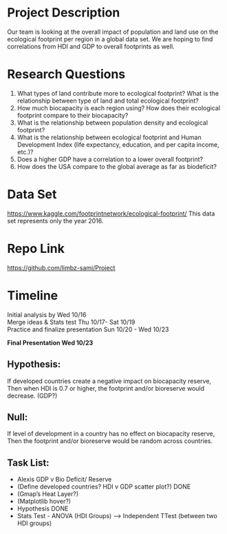 # Project Description
Our team is looking at the overall impact of population and land use on the ecological footprint per region in a global data set.  We are hoping to find correlations from HDI and GDP to overall footprints as well.

# Research Questions
1. What types of land contribute more to ecological footprint? What is the relationship between type of land and total ecological footprint?
2. How much biocapacity is each region using? How does their ecological footprint compare to their biocapacity?
3. What is the relationship between population density and ecological footprint?
4. What is the relationship between ecological footprint and Human Development Index (life expectancy, education, and per capita income, etc.)? 
5. Does a higher GDP have a correlation to a lower overall footprint?
6. How does the USA compare to the global average as far as biodeficit?

# Data Set
https://www.kaggle.com/footprintnetwork/ecological-footprint/
This data set represents only the year 2016.

# Repo Link
https://github.com/limbz-sami/Project

# Timeline
Initial analysis by Wed 10/16<br>
Merge ideas & Stats test Thu 10/17- Sat 10/19<br>
Practice and finalize presentation Sun 10/20 - Wed 10/23<br>

**Final Presentation Wed 10/23**

## Hypothesis:
If developed countries create a negative impact on biocapacity reserve,<br>
Then when HDI is 0.7 or higher, the footprint and/or bioreserve would decrease. (GDP?)

## Null: 
If level of development in a country has no effect on biocapacity reserve,<br>
Then the footprint and/or bioreserve would be random across countries.

## Task List:
- Alexis GDP v Bio Deficit/ Reserve
- (Define developed countries? HDI v GDP scatter plot?) DONE
- (Gmap’s Heat Layer?)
- (Matplotlib hover?)
- Hypothesis DONE
- Stats Test - ANOVA (HDI Groups) —> Independent TTest (between two HDI groups)

